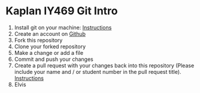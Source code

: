 # Kaplan IY469 Git Intro

1. Install git on your machine: [Instructions](https://github.com/git-guides/install-git)
2. Create an account on [Github](https://github.com/)
3. Fork this repository
4. Clone your forked repository
5. Make a change or add a file
6. Commit and push your changes
7. Create a pull request with your changes back into this repository (Please include your name and / or student number in the pull request title). [Instructions](https://docs.github.com/en/pull-requests/collaborating-with-pull-requests/proposing-changes-to-your-work-with-pull-requests/creating-a-pull-request-from-a-fork)
8. Elvis 
